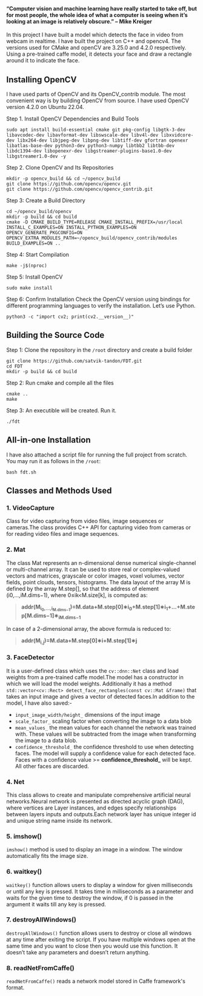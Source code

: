 #### “Computer vision and machine learning have really started to take off, but for most people, the whole idea of what a computer is seeing when it’s looking at an image is relatively obscure.” – Mike Kreiger ####

In this project I have built a model which detects the face in video from webcam in realtime. I have built the project on C++ and opencv4. The versions used for CMake and openCV are 3.25.0 and 4.2.0 respectively. Using a pre-trained caffe model, it detects your face and draw a rectangle around it to indicate the face.



## Installing OpenCV

I have used parts of OpenCV and its OpenCV_contrib module. The most convenient way is by building OpenCV from source. I have used OpenCV version 4.2.0 on Ubuntu 22.04.

Step 1. Install OpenCV Dependencies and Build Tools
```linux
sudo apt install build-essential cmake git pkg-config libgtk-3-dev libavcodec-dev libavformat-dev libswscale-dev libv4l-dev libxvidcore-dev libx264-dev libjpeg-dev libpng-dev libtiff-dev gfortran openexr libatlas-base-dev python3-dev python3-numpy libtbb2 libtbb-dev libdc1394-dev libopenexr-dev libgstreamer-plugins-base1.0-dev libgstreamer1.0-dev -y
```
Step 2. Clone OpenCV and Its Repositories
```
mkdir -p opencv_build && cd ~/opencv_build
git clone https://github.com/opencv/opencv.git
git clone https://github.com/opencv/opencv_contrib.git
```
Step 3: Create a Build Directory
```
cd ~/opencv_build/opencv
mkdir -p build && cd build
cmake -D CMAKE_BUILD_TYPE=RELEASE CMAKE_INSTALL_PREFIX=/usr/local INSTALL_C_EXAMPLES=ON INSTALL_PYTHON_EXAMPLES=ON OPENCV_GENERATE_PKGCONFIG=ON OPENCV_EXTRA_MODULES_PATH=~/opencv_build/opencv_contrib/modules BUILD_EXAMPLES=ON ..
```
Step 4: Start Compilation
```
make -j$(nproc)
```
Step 5: Install OpenCV
```
sudo make install
```
Step 6: Confirm Installation
Check the OpenCV version using bindings for different programming languages to verify the installation. Let’s use Python.
```
python3 -c "import cv2; print(cv2.__version__)"
```



## Building the Source Code

Step 1: Clone the repository in the `/root` directory and create a build folder
```
git clone https://github.com/satvik-tandon/FDT.git
cd FDT
mkdir -p build && cd build
```
Step 2: Run cmake and compile all the files
```
cmake ..
make
```
Step  3: An executible will be created. Run it.
```
./fdt
```

## All-in-one Installation

I have also attached a script file for running the full project from scratch. You may run it as follows in the `/root`:
```
bash fdt.sh
```
## Classes and Methods Used 

### 1. VideoCapture 
Class for video capturing from video files, image sequences or cameras.The class provides C++ API for capturing video from cameras or for reading video files and image sequences.

### 2. Mat
The class Mat represents an n-dimensional dense numerical single-channel or multi-channel array. It can be used to store real or complex-valued vectors and matrices, grayscale or color images, voxel volumes, vector fields, point clouds, tensors, histograms. The data layout of the array M is defined by the array M.step[], so that the address of element (i0,...,iM.dims−1), where 0≤ik<M.size[k], is computed as:

> **addr(M<sub>i<sub>0</sub>,...,i<sub>M.dims−1</sub></sub>)=M.data+M.step[0]∗i<sub>0</sub>+M.step[1]∗i<sub>1</sub>+...+M.step[M.dims−1]∗<sub>iM.dims−1</sub>**

In case of a 2-dimensional array, the above formula is reduced to:

> **addr(M<sub>i,j</sub>)=M.data+M.step[0]∗i+M.step[1]∗j**

### 3. FaceDetector 
It is a user-defined class which uses the `cv::dnn::Net` class and load weights from a pre-trained caffe model.The model has a constructor in which we will load the model weights. Additionally it has a method `std::vector<cv::Rect> detect_face_rectangles(const cv::Mat &frame)` that takes an input image and gives a vector of detected faces.In addition to the model, I have also saved:-
+ `input_image_width/height_` dimensions of the input image
+ `scale_factor_` scaling factor when converting the image to a data blob
+ `mean_values_` the mean values for each channel the network was trained with. These values will be subtracted from the image when transforming the image to a data blob.
+ `confidence_threshold_` the confidence threshold to use when detecting faces. The model will supply a confidence value for each detected face. Faces with a confidence value >= **confidence_threshold_** will be kept. All other faces are discarded.

### 4. Net
This class allows to create and manipulate comprehensive artificial neural networks.Neural network is presented as directed acyclic graph (DAG), where vertices are Layer instances, and edges specify relationships between layers inputs and outputs.Each network layer has unique integer id and unique string name inside its network.

### 5. imshow()
`imshow()` method is used to display an image in a window. The window automatically fits the image size.

### 6. waitkey()
`waitkey()` function allows users to display a window for given milliseconds or until any key is pressed. It takes time in milliseconds as a parameter and waits for the given time to destroy the window, if 0 is passed in the argument it waits till any key is pressed.

### 7. destroyAllWindows()
`destroyAllWindows()` function allows users to destroy or close all windows at any time after exiting the script. If you have multiple windows open at the same time and you want to close then you would use this function. It doesn’t take any parameters and doesn’t return anything.

### 8. readNetFromCaffe()
`readNetFromCaffe()` reads a network model stored in Caffe framework's format.













